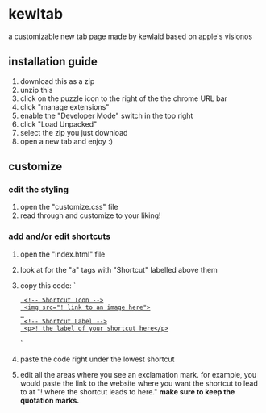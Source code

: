# kewltab
a customizable new tab page made by kewlaid based on apple's visionos

## installation guide
1. download this as a zip <br>
2. unzip this
3. click on the puzzle icon to the right of the the chrome URL bar <br>
4. click "manage extensions" <br>
5. enable the "Developer Mode" switch in the top right  <br>
6. click "Load Unpacked" <br>
7. select the zip you just download <br>
8. open a new tab and enjoy :)

## customize
### edit the styling
1. open the "customize.css" file
2. read through and customize to your liking!

### add and/or edit shortcuts
1. open the "index.html" file
2. look at for the "a" tags with "Shortcut" labelled above them
3. copy this code:
    `<a class="shortcutlink" target="_blank" 
    href="! where the shortcut leads to here">
    
        <!-- Shortcut Icon -->
        <img src="! link to an image here">
        
        <!-- Shortcut Label -->
        <p>! the label of your shortcut here</p>
    </a>`
4. paste the code right under the lowest shortcut
5. edit all the areas where you see an exclamation mark. for example, you would paste the link to the website where you want the shortcut to lead to at "! where the shortcut leads to here."   **make sure to keep the quotation marks.**
